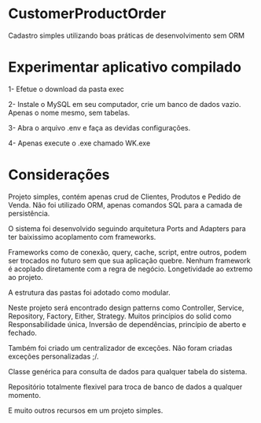 # CustomerProductOrder
Cadastro simples utilizando boas práticas de desenvolvimento sem ORM

# Experimentar aplicativo compilado
1- Efetue o download da pasta exec

2- Instale o MySQL em seu computador, crie um banco de dados vazio. Apenas o nome mesmo, sem tabelas.

3- Abra o arquivo .env e faça as devidas configurações.

4- Apenas execute o .exe chamado WK.exe


# Considerações
Projeto simples, contém apenas crud de Clientes, Produtos e Pedido de Venda. Não foi utilizado ORM, apenas comandos SQL para a camada de persistência.

O sistema foi desenvolvido seguindo arquitetura Ports and Adapters para ter baixissimo acoplamento com frameworks.

Frameworks como de conexão, query, cache, script, entre outros, podem ser trocados no futuro sem que sua aplicação quebre. Nenhum framework é acoplado diretamente com a regra de negócio. Longetividade ao extremo ao projeto.

A estrutura das pastas foi adotado como modular.

Neste projeto será encontrado design patterns como Controller, Service, Repository, Factory, Either, Strategy. Muitos princípios do solid como Responsabilidade única, Inversão de dependências, princípio de aberto e fechado.

Também foi criado um centralizador de exceções. Não foram criadas exceções personalizadas ;/.

Classe genérica para consulta de dados para qualquer tabela do sistema.

Repositório totalmente flexivel para troca de banco de dados a qualquer momento.

E muito outros recursos em um projeto simples.

